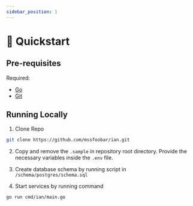 ```yaml
---
sidebar_position: 1
---
```


# 🚀 Quickstart

## Pre-requisites

Required:

- [Go](https://go.dev/)
- [Git](https://git-scm.com/)

## Running Locally

1. Clone Repo

```bash
git clone https://github.com/mssfoobar/ian.git
```

2. Copy and remove the `.sample` in repository root directory. Provide the necessary variables inside the `.env` file.

3. Create database schema by running script in `/schema/postgres/schema.sql`

4. Start services by running command

```bash
go run cmd/ian/main.go
```
